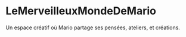 # LeMerveilleuxMondeDeMario
Un espace créatif où Mario partage ses pensées, ateliers, et créations.
